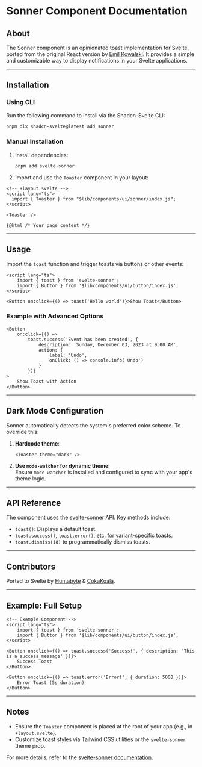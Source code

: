 # Sonner Component Documentation

## About

The Sonner component is an opinionated toast implementation for Svelte, ported from the original React version by [Emil Kowalski](https://github.com/emilkowalski/sonner). It provides a simple and customizable way to display notifications in your Svelte applications.

---

## Installation

### Using CLI

Run the following command to install via the Shadcn-Svelte CLI:

```bash
pnpm dlx shadcn-svelte@latest add sonner
```

### Manual Installation

1. Install dependencies:
   ```bash
   pnpm add svelte-sonner
   ```
2. Import and use the `Toaster` component in your layout:

```svelte
<!-- +layout.svelte -->
<script lang="ts">
  import { Toaster } from "$lib/components/ui/sonner/index.js";
</script>

<Toaster />

{@html /* Your page content */}
```

---

## Usage

Import the `toast` function and trigger toasts via buttons or other events:

```svelte
<script lang="ts">
	import { toast } from 'svelte-sonner';
	import { Button } from '$lib/components/ui/button/index.js';
</script>

<Button on:click={() => toast('Hello world')}>Show Toast</Button>
```

### Example with Advanced Options

```svelte
<Button
	on:click={() =>
		toast.success('Event has been created', {
			description: 'Sunday, December 03, 2023 at 9:00 AM',
			action: {
				label: 'Undo',
				onClick: () => console.info('Undo')
			}
		})}
>
	Show Toast with Action
</Button>
```

---

## Dark Mode Configuration

Sonner automatically detects the system's preferred color scheme. To override this:

1. **Hardcode theme**:
   ```svelte
   <Toaster theme="dark" />
   ```
2. **Use `mode-watcher` for dynamic theme**:  
   Ensure `mode-watcher` is installed and configured to sync with your app's theme logic.

---

## API Reference

The component uses the [svelte-sonner](https://github.com/huntabyte/svelte-sonner) API. Key methods include:

- `toast()`: Displays a default toast.
- `toast.success()`, `toast.error()`, etc. for variant-specific toasts.
- `toast.dismiss(id)` to programmatically dismiss toasts.

---

## Contributors

Ported to Svelte by [Huntabyte](https://github.com/huntabyte) & [CokaKoala](https://github.com/CokaKoala).

---

## Example: Full Setup

```svelte
<!-- Example Component -->
<script lang="ts">
	import { toast } from 'svelte-sonner';
	import { Button } from '$lib/components/ui/button/index.js';
</script>

<Button on:click={() => toast.success('Success!', { description: 'This is a success message' })}>
	Success Toast
</Button>

<Button on:click={() => toast.error('Error!', { duration: 5000 })}>
	Error Toast (5s duration)
</Button>
```

---

## Notes

- Ensure the `Toaster` component is placed at the root of your app (e.g., in `+layout.svelte`).
- Customize toast styles via Tailwind CSS utilities or the `svelte-sonner` theme prop.

For more details, refer to the [svelte-sonner documentation](https://github.com/huntabyte/svelte-sonner).
